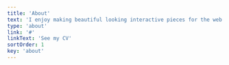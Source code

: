 ```yaml
---
title: 'About'
text: 'I enjoy making beautiful looking interactive pieces for the web. Graduated from Goldsmiths (UOL) with First Class Honours in (BSc) Creative Computing and have been working in industry ever since on a wide variety of projects.'
type: 'about'
link: '#'
linkText: 'See my CV'
sortOrder: 1
key: 'about'
---
```

